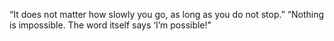 “It does not matter how slowly you go, as long as you do not stop.”
“Nothing is impossible. The word itself says ‘I’m possible!"
